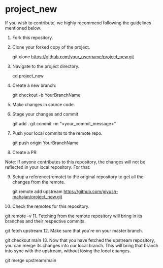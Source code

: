 # project_new
If you wish to contribute, we highly recommend following the guidelines mentioned below.

1. Fork this repository.

2. Clone your forked copy of the project.

   git clone https://github.com/your_username/project_new.git
3. Navigate to the project directory.

   cd project_new
4. Create a new branch:

   git checkout -b YourBranchName
5. Make changes in source code.

6. Stage your changes and commit

   git add .
   git commit -m "<your_commit_message>"
7. Push your local commits to the remote repo.

   git push origin YourBranchName
8. Create a PR

Note: If anyone contributes to this repository, the changes will not be reflected in your local repository. For that:

9. Setup a reference(remote) to the original repository to get all the changes from the remote.

   git remote add upstream  https://github.com/piyush-mahajan/project_new.git
10. Check the remotes for this repository.

   git remote -v
11. Fetching from the remote repository will bring in its branches and their respective commits.

   git fetch upstream
12. Make sure that you're on your master branch.

   git checkout main
13. Now that you have fetched the upstream repository, you can merge its changes into our local branch. This will bring that branch into sync with the upstream, without losing the local changes.

   git merge upstream/main
